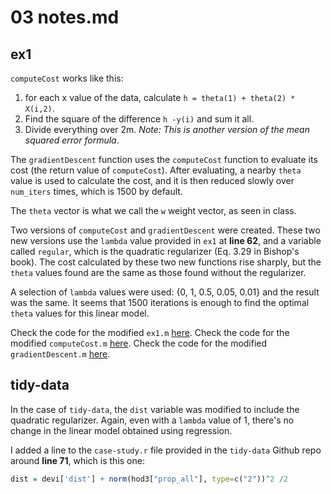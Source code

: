 # 03 notes.md

## ex1

`computeCost` works like this:

1. for each x value of the data, calculate `h = theta(1) + theta(2) * X(i,2)`.
2. Find the square of the difference `h -y(i)` and sum it all.
3. Divide everything over 2m. *Note: This is another version of the mean squared error formula*.

The `gradientDescent` function uses the `computeCost` function to evaluate its cost (the return value of `computeCost`).
After evaluating, a nearby `theta` value is used to calculate the cost, and it is then reduced slowly over `num_iters` times, which is 1500 by default.

The `theta` vector is what we call the `w` weight vector, as seen in class.

Two versions of `computeCost` and `gradientDescent`  were created. These two new versions use the `lambda` value provided in `ex1` at **line 62**, and a variable called `regular`, which is the quadratic regularizer (Eq. 3.29 in Bishop's book).
The cost calculated by these two new functions rise sharply, but the `theta` values found are the same as those found without the regularizer.

A selection of `lambda` values were used: {0, 1, 0.5, 0.05, 0.01} and the result was the same. It seems that 1500 iterations is enough to find the optimal `theta` values for this linear model.

Check the code for the modified `ex1.m` [here](https://gitlab.com/snippets/1602713).
Check the code for the modified `computeCost.m` [here](https://gitlab.com/snippets/1602721).
Check the code for the modified `gradientDescent.m` [here](https://gitlab.com/snippets/1602731).

## tidy-data

In the case of `tidy-data`, the `dist` variable was modified to include the quadratic regularizer. Again, even with a `lambda` value of 1, there's no change in the linear model obtained using regression.

I added a line to the `case-study.r` file provided in the `tidy-data` Github repo around **line 71**, which is this one:

````R
dist = devi['dist'] + norm(hod3["prop_all"], type=c("2"))^2 /2
````